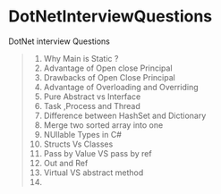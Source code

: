 # DotNetInterviewQuestions
DotNet interview Questions

>1. Why Main is Static ?
>2. Advantage of Open close Principal
>3. Drawbacks of Open Close Principal
>4. Advantage of Overloading and Overriding
>5. Pure Abstract vs Interface
>6. Task ,Process and Thread
>7. Difference between HashSet and Dictionary
>8. Merge two sorted array into one
>9. NUllable Types in C#
>10. Structs Vs Classes
>11. Pass by Value VS pass by ref
>12. Out and Ref 
>13. Virtual VS abstract method
>14. 
